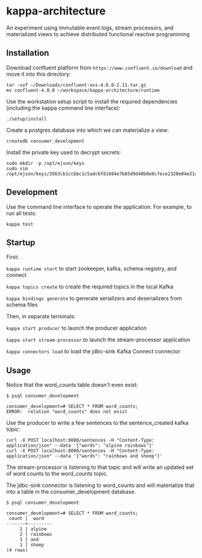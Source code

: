 # kappa-architecture
An experiment using immutable event logs, stream processors, and materialized views to achieve distributed functional reactive programming

## Installation

Download confluent platform from `https://www.confluent.io/download` and move it into this directory:

```
tar -xvf ~/Downloads/confluent-oss-4.0.0-2.11.tar.gz
mv confluent-4.0.0 ~/workspace/kappa-architecture/runtime
```

Use the workstation setup script to install the required dependencies (including the kappa command line interface):

```
./setup/install
```

Create a postgres database into which we can materialize a view:

```
createdb consumer_development
```

Install the private key used to decrypt secrets:

```
sudo mkdir -p /opt/ejson/keys
sudo vim /opt/ejson/keys/3563cb1ccbbc1c5adc6f81684e7b85d9d40b0e8cfece2320e04e31af641b624c
```

## Development

Use the command line interface to operate the application. For example, to run all tests:

```
kappa test
```

## Startup

First:

`kappa runtime start` to start zookeeper, kafka, schema-registry, and connect

`kappa topics create` to create the required topics in the local Kafka

`kappa bindings generate` to generate serializers and deserializers from schema files

Then, in separate terminals:

`kappa start producer` to launch the producer application

`kappa start stream-processor` to launch the stream-processor application

`kappa connectors load` to load the jdbc-sink Kafka Connect connector

## Usage

Notice that the word_counts table doesn't even exist:

```
$ psql consumer_development

consumer_development=# SELECT * FROM word_counts;
ERROR:  relation "word_counts" does not exist
```

Use the producer to write a few sentences to the sentence_created kafka topic:

```
curl -X POST localhost:8080/sentences -H "Content-Type: application/json" --data '{"words": "alpine rainbows"}'
curl -X POST localhost:8080/sentences -H "Content-Type: application/json" --data '{"words": "rainbows and sheep"}'
```

The stream-processor is listening to that topic and will write an updated set of word counts to the word_counts topic.

The jdbc-sink connector is listening to word_counts and will materialize that into a table in the consumer_development database.

```
$ psql consumer_development

consumer_development=# SELECT * FROM word_counts;
 count |  word
-------+---------
     1 | alpine
     2 | rainbows
     1 | and
     1 | sheep
(4 rows)
```


